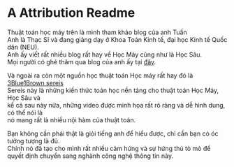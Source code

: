 # A Attribution Readme

Thuật toán học máy trên là mình tham khảo blog của anh Tuấn\
Anh là Thạc Sĩ và đang giảng dạy ở Khoa Toán Kinh tế, đại học Kinh tế Quốc dân (NEU).\
Anh ấy viết rất nhiều blog rất hay về Học Máy cũng như là Học Sâu.\
Mọi người có ghé thăm qua blog của anh ấy tại [đây](https://nttuan8.com/gioi-thieu-ve-deep-learning/#Khoa_Deep_Learning_co_ban).

Và ngoài ra còn một nguồn học thuật toán Học máy rất hay đó là [3Blue1Brown sereis](https://www.youtube.com/playlist?list=PLZHQObOWTQDMsr9K-rj53DwVRMYO3t5Yr)
\
Sereis này là những kiến thức toán học nền tảng cho thuật toán Học Máy, Học Sâu và \
kể cả sau này nữa, những video được minh họa rất rõ ràng và dễ hình dung, có thể nói là\
nó mang rất là nhiều nội hàm của thuật toán.

Bạn không cần phải thật là giỏi tiếng anh để hiểu được, chỉ cần bạn có óc tưởng tượng là đủ.\
Chính nó đã tạo cho mình rất nhiều cảm hứng và sự hứng thú tò mò để quyết định chuyển sang nghành công nghệ thông tin này.

